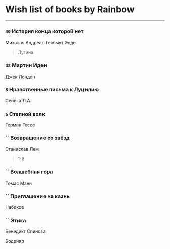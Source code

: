 # Wish list of books by Rainbow
---

### `40` История конца которой нет
Михаэль Андреас Гельмут Энде
> Лугина

### `38` Мартин Иден
Джек Лондон

### `8` Нравственные письма к Луцилию
Сенека Л.А.

### `6` Степной волк
Герман Гессе

### `` Возвращение со звёзд
Станислав Лем
> 1-8

### `` Волшебная гора
Томас Манн

### `` Приглашение на казнь
Набоков

### `` Этика
Бенедикт Спиноза

Бодрияр

